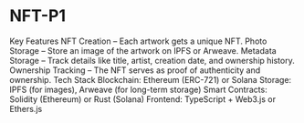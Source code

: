# NFT-P1


Key Features
NFT Creation – Each artwork gets a unique NFT.
Photo Storage – Store an image of the artwork on IPFS or Arweave.
Metadata Storage – Track details like title, artist, creation date, and ownership history.
Ownership Tracking – The NFT serves as proof of authenticity and ownership.
Tech Stack
Blockchain: Ethereum (ERC-721) or Solana
Storage: IPFS (for images), Arweave (for long-term storage)
Smart Contracts: Solidity (Ethereum) or Rust (Solana)
Frontend: TypeScript + Web3.js or Ethers.js
